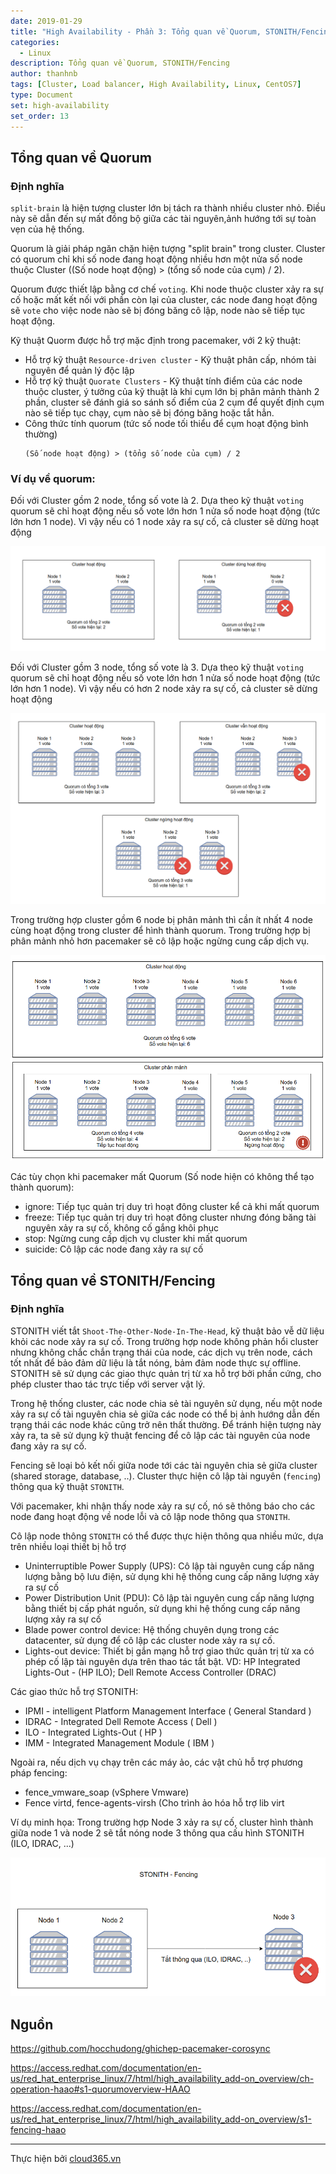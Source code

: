 ```yaml
---
date: 2019-01-29
title: "High Availability - Phần 3: Tổng quan về Quorum, STONITH/Fencing"
categories:
  - Linux
description: Tổng quan về Quorum, STONITH/Fencing
author: thanhnb
tags: [Cluster, Load balancer, High Availability, Linux, CentOS7]
type: Document
set: high-availability
set_order: 13
---
```


## Tổng quan về Quorum
### Định nghĩa
`split-brain` là hiện tượng cluster lớn bị tách ra thành nhiều cluster nhỏ. Điều này sẽ dẫn đến sự mất đồng bộ giữa các tài nguyên,ảnh hướng tới sự toàn vẹn của hệ thống. 

Quorum là giải pháp ngăn chặn hiện tượng "split brain" trong cluster. Cluster có quorum chỉ khi số node đang hoạt động nhiều hơn một nửa số node thuộc Cluster ((Số node hoạt động) > (tổng số node của cụm) / 2).

Quorum được thiết lập bằng cơ chế `voting`. Khi node thuộc cluster xảy ra sự cố hoặc mất kết nối với phần còn lại của cluster, các node đang hoạt động sẽ `vote` cho việc node nào sẽ bị đóng băng cô lập, node nào sẽ tiếp tục hoạt động.

Kỹ thuật Quorm được hỗ trợ mặc định trong pacemaker, với 2 kỹ thuật:
- Hỗ trợ kỹ thuật `Resource-driven cluster` - Kỹ thuật phân cấp, nhóm tài nguyên để quản lý độc lập
- Hỗ trợ kỹ thuật `Quorate Clusters` - Kỹ thuật tính điểm của các node thuộc cluster, ý tưởng của kỹ thuật là khi cụm lớn bị phân mảnh thành 2 phần, cluster sẽ đánh giá so sánh số điểm của 2 cụm để quyết định cụm nào sẽ tiếp tục chạy, cụm nào sẽ bị đóng băng hoặc tắt hẳn. 
- Công thức tính quorum (tức số node tối thiểu để cụm hoạt động bình thường)
  ```
  (Số node hoạt động) > (tổng số node của cụm) / 2
  ```

### Ví dụ về quorum:
Đối với Cluster gồm 2 node, tổng số vote là 2. Dựa theo kỹ thuật `voting` quorum sẽ chỉ hoạt động nếu số vote lớn hơn 1 nửa số node hoạt động (tức lớn hơn 1 node). Vì vậy nếu có 1 node xảy ra sự cố, cả cluster sẽ dừng hoạt động

![](/images/img-tong-quan-ve-quorum-stonith-fencing/pic1.png)

Đối với Cluster gồm 3 node, tổng số vote là 3. Dựa theo kỹ thuật `voting` quorum sẽ chỉ hoạt động nếu số vote lớn hơn 1 nửa số node hoạt động (tức lớn hơn 1 node). Vì vậy nếu có hơn 2 node xảy ra sự cố, cả cluster sẽ dừng hoạt động


![](/images/img-tong-quan-ve-quorum-stonith-fencing/pic2.png)


Trong trường hợp cluster gồm 6 node bị phân mảnh thì cần ít nhất 4 node cùng hoạt động trong cluster để hình thành quorum. Trong trường hợp bị phân mảnh nhỏ hơn pacemaker sẽ cô lập hoặc ngừng cung cấp dịch vụ.

![](/images/img-tong-quan-ve-quorum-stonith-fencing/pic3.png)

Các tùy chọn khi pacemaker mất Quorum (Số node hiện có không thể tạo thành quorum):
- ignore: Tiếp tục quản trị duy trì hoạt đông cluster kể cả khi mất quorum
- freeze: Tiếp tục quản trị duy trì hoạt đông cluster nhưng đóng băng tài nguyên xảy ra sự cố, không cố gắng khôi phục
- stop: Ngừng cung cấp dịch vụ cluster khi mất quorum
- suicide: Cô lập các node đang xảy ra sự cố


## Tổng quan về STONITH/Fencing
### Định nghĩa
STONITH viết tắt `Shoot-The-Other-Node-In-The-Head`, kỹ thuật bảo vễ dữ liệu khỏi các node xảy ra sự cố. Trong trường hợp node không phản hổi cluster nhưng không chắc chắn trạng thái của node, các dịch vụ trên node, cách tốt nhất để bảo đảm dữ liệu là tắt nóng, bảm đảm node thực sự offline. STONITH sẽ sử dụng các giao thực quản trị từ xa hỗ trợ bởi phần cứng, cho phép cluster thao tác trực tiếp với server vật lý.

Trong hệ thống cluster, các node chia sẻ tài nguyên sử dụng, nếu một node xảy ra sự cố tài nguyên chia sẻ giữa các node có thể bị ảnh hướng dẫn đến trạng thái các node khác cũng trở nên thất thường. Để tránh hiện tượng này xảy ra, ta sẽ sử dụng kỹ thuật fencing để cô lập các tài nguyên của node đang xảy ra sự cố.

Fencing sẽ loại bỏ kết nối giữa node tới các tài nguyên chia sẻ giữa cluster (shared storage, database, ..). Cluster thực hiện cô lập tài nguyên (`fencing`) thông qua kỹ thuật `STONITH`.

Với pacemaker, khi nhận thấy node xảy ra sự cố, nó sẽ thông báo cho các node đang hoạt động về node lỗi và cô lập node thông qua `STONITH`.

Cô lập node thông `STONITH` có thể được thực hiện thông qua nhiều mức, dựa trên nhiều loại thiết bị hỗ trợ
- Uninterruptible Power Supply (UPS): Cô lập tài nguyên cung cấp năng lượng bằng bộ lưu điện, sử dụng khi hệ thống cung cấp năng lượng xảy ra sự cố
- Power Distribution Unit (PDU): Cô lập tài nguyên cung cấp năng lượng bằng thiết bị cấp phát nguồn, sử dụng khi hệ thống cung cấp năng lượng xảy ra sự cố
- Blade power control device: Hệ thống chuyên dụng trong các datacenter, sử dụng để cô lập các cluster node xảy ra sự cố.
- Lights-out device: Thiết bị gắn mạng hỗ trợ giao thức quản trị từ xa có phép cố lập tài nguyên dựa trên thao tác tắt bật. VD: HP Integrated Lights-Out - (HP ILO); Dell Remote Access Controller (DRAC)

Các giao thức hỗ trợ STONITH:
- IPMI - intelligent Platform Management Interface ( General Standard )
- IDRAC - Integrated Dell Remote Access ( Dell )
- ILO - Integrated Lights-Out ( HP )
- IMM - Integrated Management Module ( IBM )

Ngoài ra, nếu dịch vụ chạy trên các máy ảo, các vật chủ hỗ trợ phương pháp fencing:
- fence_vmware_soap (vSphere Vmware)
- Fence virtd, fence-agents-virsh  (Cho trình ảo hóa hỗ trợ lib virt

Ví dụ minh họa:
Trong trường hợp Node 3 xảy ra sự cố, cluster hình thành giữa node 1 và node 2 sẽ tắt nóng node 3 thông qua cấu hình STONITH (ILO, IDRAC, ...)

![](/images/img-tong-quan-ve-quorum-stonith-fencing/pic4.png)

## Nguồn

https://github.com/hocchudong/ghichep-pacemaker-corosync

https://access.redhat.com/documentation/en-us/red_hat_enterprise_linux/7/html/high_availability_add-on_overview/ch-operation-haao#s1-quorumoverview-HAAO

https://access.redhat.com/documentation/en-us/red_hat_enterprise_linux/7/html/high_availability_add-on_overview/s1-fencing-haao

---
Thực hiện bởi <a href="https://cloud365.vn/" target="_blank">cloud365.vn</a>